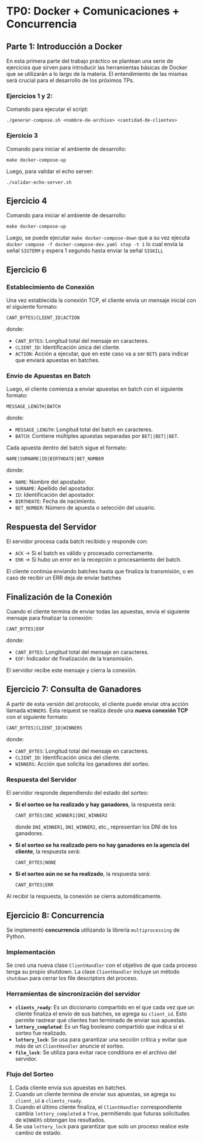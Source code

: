 # TP0: Docker + Comunicaciones + Concurrencia

## Parte 1: Introducción a Docker
En esta primera parte del trabajo práctico se plantean una serie de ejercicios que sirven para introducir las herramientas básicas de Docker que se utilizarán a lo largo de la materia. El entendimiento de las mismas será crucial para el desarrollo de los próximos TPs.

### Ejercicios 1 y 2:
Comando para ejecutar el script:

`./generar-compose.sh <nombre-de-archivo> <cantidad-de-clientes>`

### Ejercicio 3
Comando para iniciar el ambiente de desarrollo:

`make docker-compose-up`

Luego, para validar el echo server:

`./validar-echo-server.sh`

## Ejercicio 4
Comando para iniciar el ambiente de desarrollo:

`make docker-compose-up`

Luego, se puede ejecutar `make docker-compose-down` que a su vez ejecuta `docker compose -f docker-compose-dev.yaml stop -t 1` lo cual envía la señal `SIGTERM` y espera 1 segundo hasta enviar la señal `SIGKILL`


## Ejercicio 6
### Establecimiento de Conexión
Una vez establecida la conexión TCP, el cliente envía un mensaje inicial con el siguiente formato:

```
CANT_BYTES|CLIENT_ID|ACTION
```

donde:
- `CANT_BYTES`: Longitud total del mensaje en caracteres.
- `CLIENT_ID`: Identificación única del cliente.
- `ACTION`: Acción a ejecutar, que en este caso va a ser `BETS` para indicar que enviará apuestas en batches.

### Envío de Apuestas en Batch
Luego, el cliente comienza a enviar apuestas en batch con el siguiente formato:

```
MESSAGE_LENGTH|BATCH
```

donde:
- `MESSAGE_LENGTH`: Longitud total del batch en caracteres.
- `BATCH`: Contiene múltiples apuestas separadas por `BET||BET||BET`.

Cada apuesta dentro del batch sigue el formato:

```
NAME|SURNAME|ID|BIRTHDATE|BET_NUMBER
```

donde:
- `NAME`: Nombre del apostador.
- `SURNAME`: Apellido del apostador.
- `ID`: Identificación del apostador.
- `BIRTHDATE`: Fecha de nacimiento.
- `BET_NUMBER`: Número de apuesta o selección del usuario.

## Respuesta del Servidor
El servidor procesa cada batch recibido y responde con:

- `ACK` → Si el batch es válido y procesado correctamente.
- `ERR` → Si hubo un error en la recepción o procesamiento del batch.

El cliente continúa enviando batches hasta que finaliza la transmisión, o en caso de recibir un ERR deja de enviar batches

## Finalización de la Conexión
Cuando el cliente termina de enviar todas las apuestas, envía el siguiente mensaje para finalizar la conexión:

```
CANT_BYTES|EOF
```

donde:
- `CANT_BYTES`: Longitud total del mensaje en caracteres.
- `EOF`: Indicador de finalización de la transmisión.

El servidor recibe este mensaje y cierra la conexión.

## Ejercicio 7: Consulta de Ganadores
A partir de esta versión del protocolo, el cliente puede enviar otra acción llamada `WINNERS`. Esta request se realiza desde una **nueva conexión TCP** con el siguiente formato:

```
CANT_BYTES|CLIENT_ID|WINNERS
```

donde:
- `CANT_BYTES`: Longitud total del mensaje en caracteres.
- `CLIENT_ID`: Identificación única del cliente.
- `WINNERS`: Acción que solicita los ganadores del sorteo.

### Respuesta del Servidor
El servidor responde dependiendo del estado del sorteo:

- **Si el sorteo se ha realizado y hay ganadores**, la respuesta será:

  ```
  CANT_BYTES|DNI_WINNER1|DNI_WINNER2
  ```
  donde `DNI_WINNER1`, `DNI_WINNER2`, etc., representan los DNI de los ganadores.

- **Si el sorteo se ha realizado pero no hay ganadores en la agencia del cliente**, la respuesta será:

  ```
  CANT_BYTES|NONE
  ```

- **Si el sorteo aún no se ha realizado**, la respuesta será:

  ```
  CANT_BYTES|ERR
  ```

Al recibir la respuesta, la conexión se cierra automáticamente.


## Ejercicio 8: Concurrencia
Se implementó **concurrencia** utilizando la librería `multiprocessing` de Python.

### Implementación
Se creó una nueva clase `ClientHandler` con el objetivo de que cada proceso tenga su propio shutdown. La clase `ClientHandler` incluye un método `shutdown` para cerrar los file descriptors del proceso.


### Herramientas de sincronización del servidor
- **`clients_ready`**: Es un diccionario compartido en el que cada vez que un cliente finaliza el envío de sus batches, se agrega su `client_id`. Esto permite rastrear qué clientes han terminado de enviar sus apuestas.
- **`lottery_completed`**: Es un flag booleano compartido que indica si el sorteo fue realizado.
- **`lottery_lock`**: Se usa para garantizar una sección crítica y evitar que más de un `ClientHandler` anuncie el sorteo.
- **`file_lock`**: Se utiliza para evitar race conditions en el archivo del servidor.

### Flujo del Sorteo
1. Cada cliente envía sus apuestas en batches.
2. Cuando un cliente termina de enviar sus apuestas, se agrega su `client_id` a `clients_ready`.
3. Cuando el último cliente finaliza, el `ClientHandler` correspondiente cambia `lottery_completed` a `True`, permitiendo que futuras solicitudes de `WINNERS` obtengan los resultados.
4. Se usa `lottery_lock` para garantizar que solo un proceso realice este cambio de estado.
